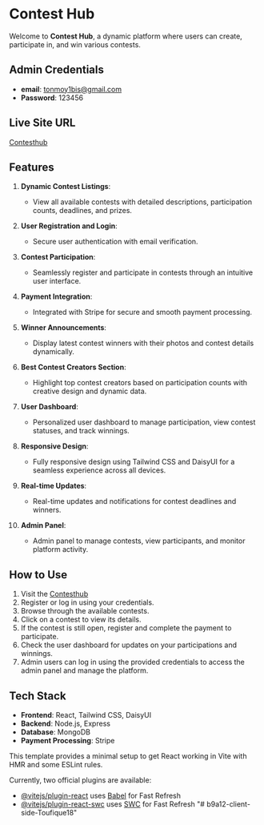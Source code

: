 # Contest Hub

Welcome to **Contest Hub**, a dynamic platform where users can create, participate in, and win various contests. 

## Admin Credentials

- **email**: tonmoy1bis@gmail.com
- **Password**: 123456

## Live Site URL

[Contesthub](https://contesthub-d205f.web.app)

## Features

1. **Dynamic Contest Listings**:
   - View all available contests with detailed descriptions, participation counts, deadlines, and prizes.
   
2. **User Registration and Login**:
   - Secure user authentication with email verification.

3. **Contest Participation**:
   - Seamlessly register and participate in contests through an intuitive user interface.

4. **Payment Integration**:
   - Integrated with Stripe for secure and smooth payment processing.

5. **Winner Announcements**:
   - Display latest contest winners with their photos and contest details dynamically.

6. **Best Contest Creators Section**:
   - Highlight top contest creators based on participation counts with creative design and dynamic data.

7. **User Dashboard**:
   - Personalized user dashboard to manage participation, view contest statuses, and track winnings.

8. **Responsive Design**:
   - Fully responsive design using Tailwind CSS and DaisyUI for a seamless experience across all devices.

9. **Real-time Updates**:
   - Real-time updates and notifications for contest deadlines and winners.

10. **Admin Panel**:
    - Admin panel to manage contests, view participants, and monitor platform activity.

## How to Use

1. Visit the [Contesthub](https://contesthub-d205f.web.app)
2. Register or log in using your credentials.
3. Browse through the available contests.
4. Click on a contest to view its details.
5. If the contest is still open, register and complete the payment to participate.
6. Check the user dashboard for updates on your participations and winnings.
7. Admin users can log in using the provided credentials to access the admin panel and manage the platform.

## Tech Stack

- **Frontend**: React, Tailwind CSS, DaisyUI
- **Backend**: Node.js, Express
- **Database**: MongoDB
- **Payment Processing**: Stripe


This template provides a minimal setup to get React working in Vite with HMR and some ESLint rules.

Currently, two official plugins are available:

- [@vitejs/plugin-react](https://github.com/vitejs/vite-plugin-react/blob/main/packages/plugin-react/README.md) uses [Babel](https://babeljs.io/) for Fast Refresh
- [@vitejs/plugin-react-swc](https://github.com/vitejs/vite-plugin-react-swc) uses [SWC](https://swc.rs/) for Fast Refresh
"# b9a12-client-side-Toufique18" 
